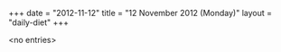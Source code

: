 +++
date = "2012-11-12"
title = "12 November 2012 (Monday)"
layout = "daily-diet"
+++


\<no entries\>
